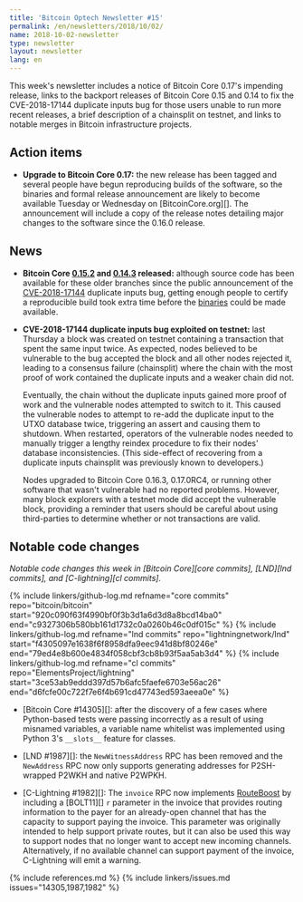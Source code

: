 ```yaml
---
title: 'Bitcoin Optech Newsletter #15'
permalink: /en/newsletters/2018/10/02/
name: 2018-10-02-newsletter
type: newsletter
layout: newsletter
lang: en
---
```

This week's newsletter includes a notice of Bitcoin Core 0.17's
impending release, links to the backport releases of Bitcoin Core 0.15
and 0.14 to fix the CVE-2018-17144 duplicate inputs bug for those users
unable to run more recent releases, a brief description of a chainsplit
on testnet, and links to notable merges in Bitcoin infrastructure
projects.

## Action items

- **Upgrade to Bitcoin Core 0.17:** the new release has been tagged and
  several people have begun reproducing builds of the software, so the
  binaries and formal release announcement are likely to become
  available Tuesday or Wednesday on [BitcoinCore.org][].  The
  announcement will include a copy of the release notes detailing major
  changes to the software since the 0.16.0 release.

## News

- **Bitcoin Core [0.15.2][] and [0.14.3][] released:** although source code has
  been available for these older branches since the public announcement
  of the [CVE-2018-17144][] duplicate inputs bug, getting enough people
  to certify a reproducible build took extra time before the
  [binaries][bcco /bin] could be made available.

- **CVE-2018-17144 duplicate inputs bug exploited on testnet:**
  last Thursday a block was created on testnet containing a transaction
  that spent the same input twice.  As expected, nodes believed to be
  vulnerable to the bug accepted the block and all other nodes rejected
  it, leading to a consensus failure (chainsplit) where the chain with
  the most proof of work contained the duplicate inputs and a weaker
  chain did not.

    Eventually, the chain without the duplicate inputs gained more proof
    of work and the vulnerable nodes attempted to switch to it.  This
    caused the vulnerable nodes to attempt to re-add the duplicate input
    to the UTXO database twice, triggering an assert and causing them to
    shutdown.  When restarted, operators of the vulnerable nodes needed
    to manually trigger a lengthy reindex procedure to fix their nodes'
    database inconsistencies.  (This side-effect of recovering from a
    duplicate inputs chainsplit was previously known to developers.)

    Nodes upgraded to Bitcoin Core 0.16.3, 0.17.0RC4, or running other
    software that wasn't vulnerable had no reported problems.  However,
    many block explorers with a testnet mode did accept the vulnerable
    block, providing a reminder that users should be careful about using
    third-parties to determine whether or not transactions are valid.

## Notable code changes

*Notable code changes this week in [Bitcoin Core][core commits],
[LND][lnd commits], and [C-lightning][cl commits].*

{% include linkers/github-log.md
  refname="core commits"
  repo="bitcoin/bitcoin"
  start="920c090f63f4990bf0f3b3d1a6d3d8a8bcd14ba0"
  end="c9327306b580bb161d1732c0a0260b46c0df015c"
%}
{% include linkers/github-log.md
  refname="lnd commits"
  repo="lightningnetwork/lnd"
  start="f4305097e1638f6f8958dfa9eec941d8bf80246e"
  end="79ed4e8b600e4834f058cbf3cb8b93f5aa5ab3d4"
%}
{% include linkers/github-log.md
  refname="cl commits"
  repo="ElementsProject/lightning"
  start="3ce53ab9eddd397d57b6afc5faefe6703e56ac26"
  end="d6fcfe00c722f7e6f4b691cd47743ed593aeea0e"
%}

- [Bitcoin Core #14305][]: after the discovery of a few cases where
  Python-based tests were passing incorrectly as a result of using
  misnamed variables, a variable name whitelist was implemented using
  Python 3's `__slots__` feature for classes.

- [LND #1987][]: the `NewWitnessAddress` RPC has been removed and the
  `NewAddress` RPC now only supports generating addresses for
  P2SH-wrapped P2WKH and native P2WPKH.

- [C-Lightning #1982][]: The `invoice` RPC now implements [RouteBoost][]
  by including a [BOLT11][] `r` parameter in the invoice that provides
  routing information to the payer for an already-open channel that has
  the capacity to support paying the invoice.  This parameter was originally
  intended to help support private routes, but it can also be used this
  way to support nodes that no longer want to accept new incoming
  channels.  Alternatively, if no available channel can support
  payment of the invoice, C-Lightning will emit a warning.

{% include references.md %}
{% include linkers/issues.md issues="14305,1987,1982" %}

[0.16.3]: https://bitcoincore.org/en/2018/09/18/release-0.16.3/
[0.15.2]: https://github.com/bitcoin/bitcoin/releases/tag/v0.15.2
[0.14.3]: https://github.com/bitcoin/bitcoin/releases/tag/v0.14.3
[cve-2018-17144]: https://cve.mitre.org/cgi-bin/cvename.cgi?name=CVE-2018-17144
[bcc 0.17]: https://bitcoincore.org/bin/bitcoin-core-0.17.0/
[bcco /bin]: https://bitcoincore.org/bin/
[routeboost]: https://lists.linuxfoundation.org/pipermail/lightning-dev/2018-September/001417.html
